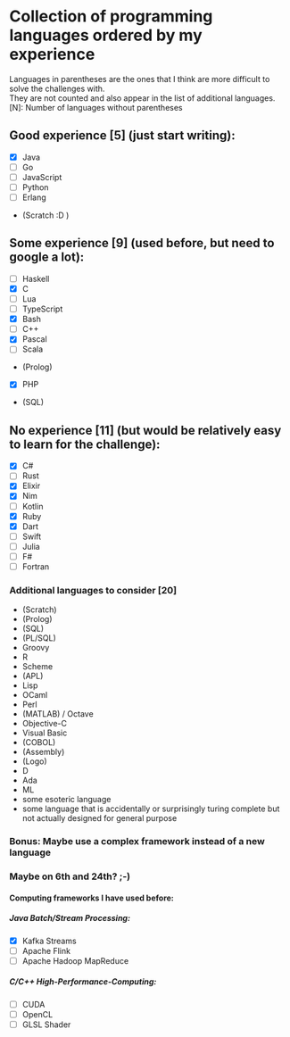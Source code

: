 # Collection of programming languages ordered by my experience
Languages in parentheses are the ones that I think are more difficult to solve the challenges with.  
They are not counted and also appear in the list of additional languages.  
[N]: Number of languages without parentheses  

## Good experience [5] (just start writing):
- [x] Java
- [ ] Go
- [ ] JavaScript
- [ ] Python
- [ ] Erlang
- (Scratch :D )

## Some experience [9] (used before, but need to google a lot):
- [ ] Haskell
- [x] C
- [ ] Lua
- [ ] TypeScript
- [x] Bash
- [ ] C++
- [x] Pascal
- [ ] Scala
- (Prolog)
- [x] PHP
- (SQL)

## No experience [11] (but would be relatively easy to learn for the challenge):
- [x] C#
- [ ] Rust
- [x] Elixir
- [x] Nim
- [ ] Kotlin
- [x] Ruby
- [x] Dart
- [ ] Swift
- [ ] Julia
- [ ] F#
- [ ] Fortran

### Additional languages to consider [20]
- (Scratch)
- (Prolog)
- (SQL)
- (PL/SQL)
- Groovy
- R
- Scheme
- (APL)
- Lisp
- OCaml
- Perl
- (MATLAB) / Octave
- Objective-C
- Visual Basic
- (COBOL)
- (Assembly)
- (Logo)
- D 
- Ada
- ML
- some esoteric language
- some language that is accidentally or surprisingly turing complete but not actually designed for general purpose

### Bonus: Maybe use a complex framework instead of a new language
### Maybe on 6th and 24th? ;-)

#### Computing frameworks I have used before:

##### Java Batch/Stream Processing:
- [x] Kafka Streams
- [ ] Apache Flink
- [ ] Apache Hadoop MapReduce

##### C/C++ High-Performance-Computing:
- [ ] CUDA
- [ ] OpenCL
- [ ] GLSL Shader